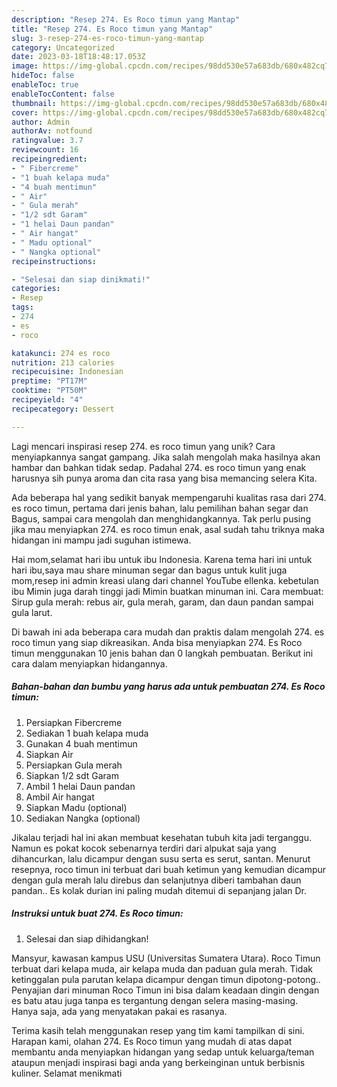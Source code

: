 ```yaml
---
description: "Resep 274. Es Roco timun yang Mantap"
title: "Resep 274. Es Roco timun yang Mantap"
slug: 3-resep-274-es-roco-timun-yang-mantap
category: Uncategorized
date: 2023-03-18T18:48:17.053Z
image: https://img-global.cpcdn.com/recipes/98dd530e57a683db/680x482cq70/274-es-roco-timun-foto-resep-utama.jpg
hideToc: false
enableToc: true
enableTocContent: false
thumbnail: https://img-global.cpcdn.com/recipes/98dd530e57a683db/680x482cq70/274-es-roco-timun-foto-resep-utama.jpg
cover: https://img-global.cpcdn.com/recipes/98dd530e57a683db/680x482cq70/274-es-roco-timun-foto-resep-utama.jpg
author: Admin
authorAv: notfound
ratingvalue: 3.7
reviewcount: 16
recipeingredient:
- " Fibercreme"
- "1 buah kelapa muda"
- "4 buah mentimun"
- " Air"
- " Gula merah"
- "1/2 sdt Garam"
- "1 helai Daun pandan"
- " Air hangat"
- " Madu optional"
- " Nangka optional"
recipeinstructions:

- "Selesai dan siap dinikmati!"
categories:
- Resep
tags:
- 274
- es
- roco

katakunci: 274 es roco 
nutrition: 213 calories
recipecuisine: Indonesian
preptime: "PT17M"
cooktime: "PT50M"
recipeyield: "4"
recipecategory: Dessert

---
```





Lagi mencari inspirasi resep 274. es roco timun yang unik? Cara menyiapkannya sangat gampang. Jika salah mengolah maka hasilnya akan hambar dan bahkan tidak sedap. Padahal 274. es roco timun yang enak harusnya sih punya aroma dan cita rasa yang bisa memancing selera Kita.





Ada beberapa hal yang sedikit banyak mempengaruhi kualitas rasa dari 274. es roco timun, pertama dari jenis bahan, lalu pemilihan bahan segar dan Bagus, sampai cara mengolah dan menghidangkannya. Tak perlu pusing jika mau menyiapkan 274. es roco timun enak,      asal sudah tahu triknya maka hidangan ini mampu jadi suguhan istimewa.














Hai mom,selamat hari ibu untuk ibu Indonesia. Karena tema hari ini untuk hari ibu,saya mau share minuman segar dan bagus untuk kulit juga mom,resep ini admin kreasi ulang dari channel YouTube ellenka. kebetulan ibu Mimin juga darah tinggi jadi Mimin buatkan minuman ini. Cara membuat: Sirup gula merah: rebus air, gula merah, garam, dan daun pandan sampai gula larut.






Di bawah ini ada beberapa cara mudah dan praktis dalam mengolah 274. es roco timun yang siap dikreasikan. Anda bisa menyiapkan 274. Es Roco timun menggunakan 10 jenis bahan dan 0 langkah pembuatan. Berikut ini cara dalam menyiapkan hidangannya.

<!--inarticleads1-->

##### Bahan-bahan dan bumbu yang harus ada untuk pembuatan 274. Es Roco timun:

1. Persiapkan  Fibercreme
1. Sediakan 1 buah kelapa muda
1. Gunakan 4 buah mentimun
1. Siapkan  Air
1. Persiapkan  Gula merah
1. Siapkan 1/2 sdt Garam
1. Ambil 1 helai Daun pandan
1. Ambil  Air hangat
1. Siapkan  Madu (optional)
1. Sediakan  Nangka (optional)


Jikalau terjadi hal ini akan membuat kesehatan tubuh kita jadi terganggu. Namun es pokat kocok sebenarnya terdiri dari alpukat saja yang dihancurkan, lalu dicampur dengan susu serta es serut, santan. Menurut resepnya, roco timun ini terbuat dari buah ketimun yang kemudian dicampur dengan gula merah lalu direbus dan selanjutnya diberi tambahan daun pandan.. Es kolak durian ini paling mudah ditemui di sepanjang jalan Dr. 

<!--inarticleads2-->

##### Instruksi untuk buat 274. Es Roco timun:


1. Selesai dan siap dihidangkan!

Mansyur, kawasan kampus USU (Universitas Sumatera Utara). Roco Timun terbuat dari kelapa muda, air kelapa muda dan paduan gula merah. Tidak ketinggalan pula parutan kelapa dicampur dengan timun dipotong-potong.. Penyajian dari minuman Roco Timun ini bisa dalam keadaan dingin dengan es batu atau juga tanpa es tergantung dengan selera masing-masing. Hanya saja, ada yang menyatakan pakai es rasanya. 

Terima kasih telah menggunakan resep yang tim kami tampilkan di sini. Harapan kami, olahan 274. Es Roco timun yang mudah di atas dapat membantu anda menyiapkan hidangan yang sedap untuk keluarga/teman ataupun menjadi inspirasi bagi anda yang berkeinginan untuk berbisnis kuliner. Selamat menikmati
